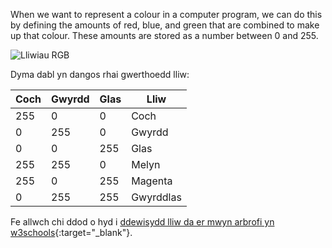 When we want to represent a colour in a computer program, we can do this by defining the amounts of red, blue, and green that are combined to make up that colour. These amounts are stored as a number between 0 and 255.

![Lliwiau RGB](images/RGB.gif)

Dyma dabl yn dangos rhai gwerthoedd lliw:

| Coch | Gwyrdd | Glas | Lliw      |
| ---- | ------ | ---- | --------- |
| 255  | 0      | 0    | Coch      |
| 0    | 255    | 0    | Gwyrdd    |
| 0    | 0      | 255  | Glas      |
| 255  | 255    | 0    | Melyn     |
| 255  | 0      | 255  | Magenta   |
| 0    | 255    | 255  | Gwyrddlas |

Fe allwch chi ddod o hyd i [ddewisydd lliw da er mwyn arbrofi yn w3schools](https://www.w3schools.com/colors/colors_rgb.asp){:target="_blank"}.